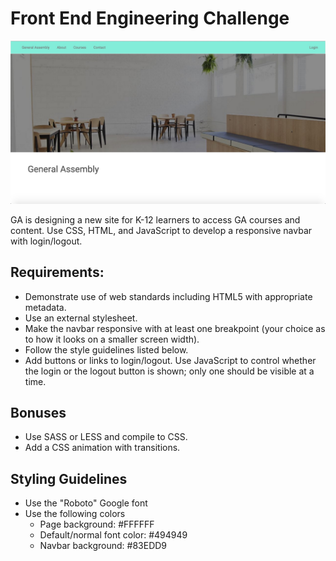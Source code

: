 # Front End Engineering Challenge

<img src="splash.jpg">

GA is designing a new site for K-12 learners to access GA courses and content. Use CSS, HTML, and JavaScript to develop a responsive navbar with login/logout. 

## Requirements:

- Demonstrate use of web standards including HTML5 with appropriate metadata.  
- Use an external stylesheet.   
- Make the navbar responsive with at least one breakpoint (your choice as to how it looks on a smaller screen width).   
- Follow the style guidelines listed below.  
- Add buttons or links to login/logout.  Use JavaScript to control whether the login or the logout button is shown; only one should be visible at a time.  


## Bonuses

- Use SASS or LESS and compile to CSS.   
- Add a CSS animation with transitions.   

## Styling Guidelines

- Use the "Roboto" Google font   
- Use the following colors   
	- Page background: #FFFFFF    
	- Default/normal font color: #494949   
	- Navbar background: #83EDD9  


##    
